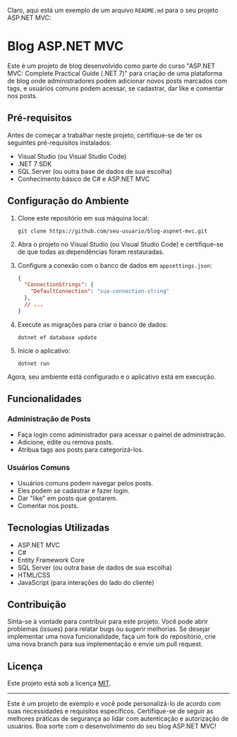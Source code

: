 Claro, aqui está um exemplo de um arquivo `README.md` para o seu projeto ASP.NET MVC:

# Blog ASP.NET MVC

Este é um projeto de blog desenvolvido como parte do curso "ASP.NET MVC: Complete Practical Guide (.NET 7)" para criação de uma plataforma de blog onde administradores podem adicionar novos posts marcados com tags, e usuários comuns podem acessar, se cadastrar, dar like e comentar nos posts.

## Pré-requisitos

Antes de começar a trabalhar neste projeto, certifique-se de ter os seguintes pré-requisitos instalados:

- Visual Studio (ou Visual Studio Code)
- .NET 7 SDK
- SQL Server (ou outra base de dados de sua escolha)
- Conhecimento básico de C# e ASP.NET MVC

## Configuração do Ambiente

1. Clone este repositório em sua máquina local:

   ```
   git clone https://github.com/seu-usuario/blog-aspnet-mvc.git
   ```

2. Abra o projeto no Visual Studio (ou Visual Studio Code) e certifique-se de que todas as dependências foram restauradas.

3. Configure a conexão com o banco de dados em `appsettings.json`:

   ```json
   {
     "ConnectionStrings": {
       "DefaultConnection": "sua-connection-string"
     },
     // ...
   }
   ```

4. Execute as migrações para criar o banco de dados:

   ```
   dotnet ef database update
   ```

5. Inicie o aplicativo:

   ```
   dotnet run
   ```

Agora, seu ambiente está configurado e o aplicativo está em execução.

## Funcionalidades

### Administração de Posts

- Faça login como administrador para acessar o painel de administração.
- Adicione, edite ou remova posts.
- Atribua tags aos posts para categorizá-los.

### Usuários Comuns

- Usuários comuns podem navegar pelos posts.
- Eles podem se cadastrar e fazer login.
- Dar "like" em posts que gostarem.
- Comentar nos posts.

## Tecnologias Utilizadas

- ASP.NET MVC
- C#
- Entity Framework Core
- SQL Server (ou outra base de dados de sua escolha)
- HTML/CSS
- JavaScript (para interações do lado do cliente)

## Contribuição

Sinta-se à vontade para contribuir para este projeto. Você pode abrir problemas (issues) para relatar bugs ou sugerir melhorias. Se desejar implementar uma nova funcionalidade, faça um fork do repositório, crie uma nova branch para sua implementação e envie um pull request.

## Licença

Este projeto está sob a licença [MIT](LICENSE).

---

Este é um projeto de exemplo e você pode personalizá-lo de acordo com suas necessidades e requisitos específicos. Certifique-se de seguir as melhores práticas de segurança ao lidar com autenticação e autorização de usuários. Boa sorte com o desenvolvimento do seu blog ASP.NET MVC!
